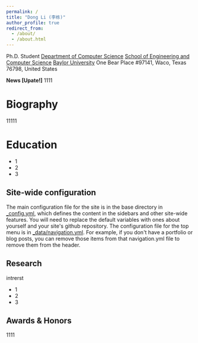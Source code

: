 ```yaml
---
permalink: /
title: "Dong Li (李栋)"
author_profile: true
redirect_from: 
  - /about/
  - /about.html
---
```


Ph.D. Student
[Department of Computer Science](https://www.ecs.baylor.edu/computer-science)
[School of Engineering and Computer Science](https://www.ecs.baylor.edu/)
[Baylor University](https://www.baylor.edu/)
One Bear Place #97141, Waco, Texas 76798, United States

**News [Upate!]**
1111


Biography
======
11111

Education
======
+ 1
+ 2
+ 3

Site-wide configuration
------
The main configuration file for the site is in the base directory in [_config.yml](https://github.com/academicpages/academicpages.github.io/blob/master/_config.yml), which defines the content in the sidebars and other site-wide features. You will need to replace the default variables with ones about yourself and your site's github repository. The configuration file for the top menu is in [_data/navigation.yml](https://github.com/academicpages/academicpages.github.io/blob/master/_data/navigation.yml). For example, if you don't have a portfolio or blog posts, you can remove those items from that navigation.yml file to remove them from the header. 

Research
------
intrerst
+ 1
+ 2
+ 3

Awards & Honors
------
1111
